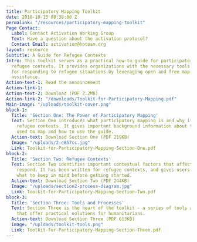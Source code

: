```yaml
---
title: Participatory Mapping Toolkit
date: 2018-10-15 08:38:00 Z
permalink: "/resources/participatory-mapping-toolkit"
Page Contact:
  Label: Contact Activation Working Group
  Text: Have a question about the activation protocol?
  Contact Email: activation@hotosm.org
layout: resource
Subtitle: A Guide for Refugee Contexts
Intro: This toolkit serves as a practical how-to guide for participatory mapping in
  refugee contexts. It provides organizations with the necessary tools and processes
  for responding to refugee situations by leveraging open and free map data for humanitarian
  assistance.
Action-text-1: Read the announcement
Action-link-1: 
Action-text-2: Download (PDF 2.2MB)
Action-link-2: "/downloads/Toolkit-for-Participatory-Mapping.pdf"
Main-image: "/uploads/toolkit-cover.png"
block-1:
  Title: 'Section One: The Power of Participatory Mapping'
  Text: Section One introduces what participatory mapping is and why it is vital in
    refugee contexts. It gives important background information about the platform
    used to map and how to use the guide.
  Action-text: Download Section One (PDF 219KB)
  Image: "/uploads/2-e857cc.jpg"
  Link: Toolkit-for-Participatory-Mapping-Section-One.pdf
block-2:
  Title: 'Section Two: Refugee Contexts'
  Text: Section Two identifies important contextual factors that affect how organizations
    respond. It has been written for refugee contexts, and gives users an idea of
    what to keep in mind before getting started.
  Action-text: Download Section Two (PDF 244KB)
  Image: "/uploads/section2-process-diagram.jpg"
  Link: Toolkit-for-Participatory-Mapping-Section-Two.pdf
block-3:
  Title: 'Section Three: Tools and Processes'
  Text: Section Three is the heart of the toolkit - a series of tools and processes
    that offer practical solutions for humanitarians.
  Action-text: Download Section Three (PDF 613KB)
  Image: "/uploads/toolkit-tools.png"
  Link: Toolkit-for-Participatory-Mapping-Section-Three.pdf
---
```


